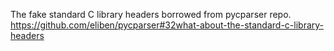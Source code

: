 The fake standard C library headers borrowed from pycparser repo.
https://github.com/eliben/pycparser#32what-about-the-standard-c-library-headers
